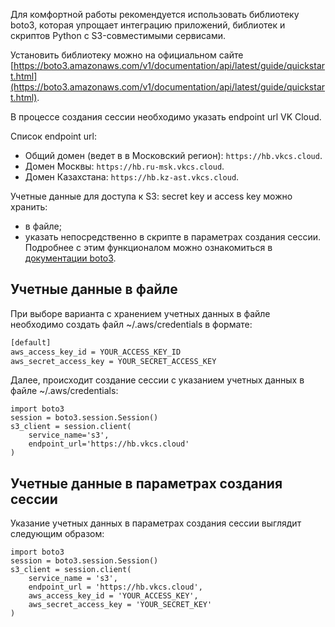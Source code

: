 Для комфортной работы рекомендуется использовать библиотеку boto3, которая упрощает интеграцию приложений, библиотек и скриптов Python c S3-совместимыми сервисами.

Установить библиотеку можно на официальном сайте [https://boto3.amazonaws.com/v1/documentation/api/latest/guide/quickstart.html](https://boto3.amazonaws.com/v1/documentation/api/latest/guide/quickstart.html).

В процессе создания сессии необходимо указать endpoint url VK Cloud.

Список endpoint url:

- Общий домен (ведет в в Московский регион): `https://hb.vkcs.cloud`.
- Домен Москвы: `https://hb.ru-msk.vkcs.cloud`.
- Домен Казахстана: `https://hb.kz-ast.vkcs.cloud`.

Учетные данные для доступа к S3: secret key и access key можно хранить:

- в файле;
- указать непосредственно в скрипте в параметрах создания сессии. Подробнее с этим функционалом можно ознакомиться в [документации boto3](https://boto3.amazonaws.com/v1/documentation/api/latest/guide/quickstart.html#configuration).

## Учетные данные в файле

При выборе варианта с хранением учетных данных в файле необходимо создать файл ~/.aws/credentials в формате:

```bash
[default]
aws_access_key_id = YOUR_ACCESS_KEY_ID
aws_secret_access_key = YOUR_SECRET_ACCESS_KEY
```

Далее, происходит создание сессии с указанием учетных данных в файле ~/.aws/credentials:

```
import boto3
session = boto3.session.Session()
s3_client = session.client(
    service_name='s3',
    endpoint_url='https://hb.vkcs.cloud'
)
```

## Учетные данные в параметрах создания сессии

Указание учетных данных в параметрах создания сессии выглядит следующим образом:

```
import boto3
session = boto3.session.Session()
s3_client = session.client(
    service_name = 's3',
    endpoint_url = 'https://hb.vkcs.cloud',
    aws_access_key_id = 'YOUR_ACCESS_KEY',
    aws_secret_access_key = 'YOUR_SECRET_KEY'
)
```
